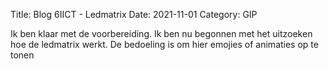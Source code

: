 Title: Blog 6IICT - Ledmatrix
Date: 2021-11-01
Category: GIP

Ik ben klaar met de voorbereiding. Ik ben nu begonnen met het uitzoeken hoe de ledmatrix werkt. De bedoeling is om hier emojies of animaties op te tonen
